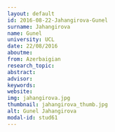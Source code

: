 ```yaml
---
layout: default 
id: 2016-08-22-Jahangirova-Gunel
surname: Jahangirova
name: Gunel
university: UCL
date: 22/08/2016
aboutme: 
from: Azerbaigian
research_topic: 
abstract: 
advisor: 
keywords: 
website: 
img: jahangirova.jpg
thumbnail: jahangirova_thumb.jpg
alt: Gunel Jahangirova
modal-id: stud61
---
```

